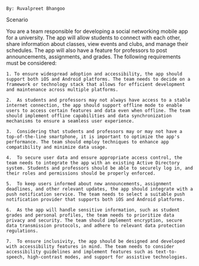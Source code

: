     By: Ruvalpreet Bhangoo

Scenario

You are a team responsible for developing a social networking mobile app for a university. The app will allow students to connect with each other, share information about classes, view events and clubs, and manage their schedules. The app will also have a feature for professors to post announcements, assignments, and grades. The following requirements must be considered:

    1. To ensure widespread adoption and accessibility, the app should support both iOS and Android platforms. The team needs to decide on a framework or technology stack that allows for efficient development and maintenance across multiple platforms.

    2.	As students and professors may not always have access to a stable internet connection, the app should support offline mode to enable users to access certain features and data even when offline. The team should implement offline capabilities and data synchronization mechanisms to ensure a seamless user experience.

    3.	Considering that students and professors may or may not have a top-of-the-line smartphone, it is important to optimize the app's performance. The team should employ techniques to enhance app compatibility and minimize data usage.

    4.	To secure user data and ensure appropriate access control, the team needs to integrate the app with an existing Active Directory system. Students and professors should be able to securely log in, and their roles and permissions should be properly enforced.

    5.	To keep users informed about new announcements, assignment deadlines, and other relevant updates, the app should integrate with a push notification service. The team needs to select a suitable push notification provider that supports both iOS and Android platforms.

    6.	As the app will handle sensitive information, such as student grades and personal profiles, the team needs to prioritize data privacy and security. The team should implement encryption, secure data transmission protocols, and adhere to relevant data protection regulations.

    7.	To ensure inclusivity, the app should be designed and developed with accessibility features in mind. The team needs to consider accessibility guidelines and implement features such as text-to-speech, high-contrast modes, and support for assistive technologies.
